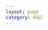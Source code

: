 ```yaml
---
layout: page
category: 科幻
---
```


<script setup lang="ts">
import Library from "/.vitepress/theme/layouts/Library.vue";
</script>

<Library />

